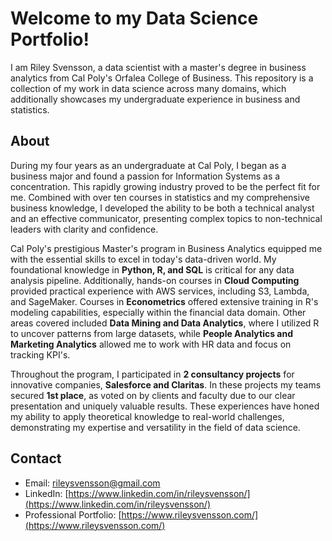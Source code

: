 # Welcome to my Data Science Portfolio!

I am Riley Svensson, a data scientist with a master's degree in business analytics from Cal Poly's Orfalea College of Business. This repository is a collection of my work in data science across many domains, which additionally showcases my undergraduate experience in business and statistics.

## About 

During my four years as an undergraduate at Cal Poly, I began as a business major and found a passion for Information Systems as a concentration. This rapidly growing industry proved to be the perfect fit for me. Combined with over ten courses in statistics and my comprehensive business knowledge, I developed the ability to be both a technical analyst and an effective communicator, presenting complex topics to non-technical leaders with clarity and confidence.

Cal Poly's prestigious Master's program in Business Analytics equipped me with the essential skills to excel in today's data-driven world. My foundational knowledge in **Python, R, and SQL** is critical for any data analysis pipeline. Additionally, hands-on courses in **Cloud Computing** provided practical experience with AWS services, including S3, Lambda, and SageMaker. Courses in **Econometrics** offered extensive training in R's modeling capabilities, especially within the financial data domain. Other areas covered included **Data Mining and Data Analytics**, where I utilized R to uncover patterns from large datasets, while **People Analytics and Marketing Analytics** allowed me to work with HR data and focus on tracking KPI's.

Throughout the program, I participated in **2 consultancy projects** for innovative companies, **Salesforce and Claritas**. In these projects my teams secured **1st place**, as voted on by clients and faculty due to our clear presentation and uniquely valuable results. These experiences have honed my ability to apply theoretical knowledge to real-world challenges, demonstrating my expertise and versatility in the field of data science.


## Contact

- Email: [rileysvensson@gmail.com](mailto:rileysvensson@gmail.com)
- LinkedIn: [https://www.linkedin.com/in/rileysvensson/](https://www.linkedin.com/in/rileysvensson/)
- Professional Portfolio: [https://www.rileysvensson.com/](https://www.rileysvensson.com/)
  

